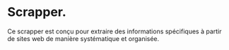 # Scrapper.
Ce scrapper est conçu pour extraire des informations spécifiques à partir de sites web de manière systématique et organisée.
